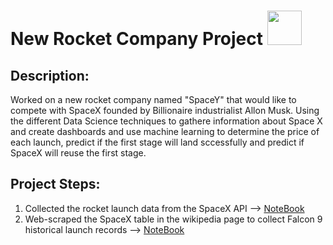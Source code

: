 <h1>New Rocket Company Project <img src="https://img.icons8.com/bubbles/100/000000/rocket.png" width=55/></h1>

<h2>Description:</h2>
Worked on a new rocket company named "SpaceY" that would like to compete with SpaceX founded by Billionaire industrialist Allon Musk.
Using the different Data Science techniques to gathere information about Space X and create dashboards and use machine learning to determine the price of each launch, predict if the first stage will land sccessfully and predict if SpaceX will reuse the first stage.

<h2>Project Steps:</h2>

1. Collected the rocket launch data from the SpaceX API --> <a href="">NoteBook</a>
2. Web-scraped the SpaceX table in the wikipedia page to collect Falcon 9 historical launch records --> <a href="">NoteBook</a>